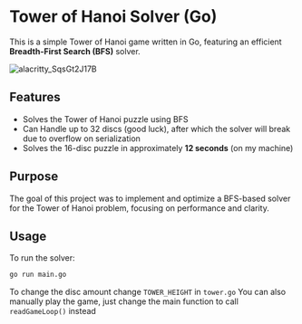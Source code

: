 # Tower of Hanoi Solver (Go)

This is a simple Tower of Hanoi game written in Go, featuring an efficient **Breadth-First Search (BFS)** solver.

![alacritty_SqsGt2J17B](https://github.com/user-attachments/assets/91974540-afc1-4d69-8ddf-89af21b6a225)


## Features

- Solves the Tower of Hanoi puzzle using BFS
- Can Handle up to 32 discs (good luck), after which the solver will break due to overflow on serialization
- Solves the 16-disc puzzle in approximately **12 seconds** (on my machine)

## Purpose

The goal of this project was to implement and optimize a BFS-based solver for the Tower of Hanoi problem, focusing on performance and clarity.

## Usage

To run the solver:

```bash
go run main.go
```

To change the disc amount change `TOWER_HEIGHT` in `tower.go`
You can also manually play the game, just change the main function to call `readGameLoop()` instead

